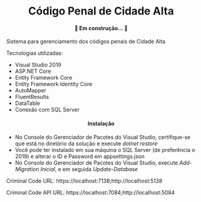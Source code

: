 <h1 align="center">Código Penal de Cidade Alta</h1>

<h4 align="center"> 
	🚧  Em construção...  🚧
</h4>

<p>Sistema para gerenciamento dos códigos penais de Cidade Alta</p>

Tecnologias utilizadas:
<ul>
	<li>Visual Studio 2019</li>
	<li>ASP.NET Core</li>
	<li>Entity Framework Core</li>
	<li>Entity Framework Identity Core</li>
	<li>AutoMapper</li>
	<li>FluentResults</li>
	<li>DataTable</li>
	<li>Conexão com SQL Server</li>
</ul>

<h4 align="center"> 
	  Instalação 
</h4>
	
<ul>
	<li>No Console do Gerenciador de Pacotes do Visual Studio, certifique-se que está no diretório da solução e execute <i>dotnet restore</i></li>
	<li>Você pode ter instalado em sua máquina o SQL Server (de preferência o 2019) e alterar o ID e Password em appsettings.json</li>
	<li>No Console do Gerenciador de Pacotes do Visual Studio, execute <i>Add-Migration Inicial</i>, e em seguida <i>Update-Database</i></li>
</ul>

<p>Criminal Code URL: https://localhost:7138;http://localhost:5138</p>
<p>Criminal Code API URL: https://localhost:7084;http://localhost:5084</p>



